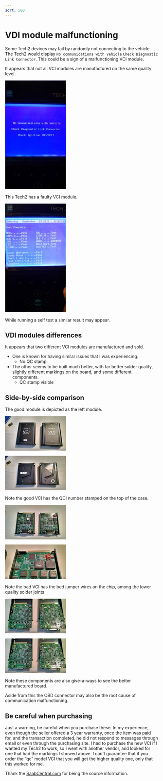 ```yaml
---
sort: 500
---
```


# VDI module malfunctioning

Some Tech2 devices may fail by randomly not connecting to the vehicle. The Tech2 would display `No communications with vehicle` `Check Diagnostic Link Connector`. This could be a sign of a malfunctioning VCI module.

It appears that not all VCI modules are manufactured on the same quality level.

[![](faulty_vci_vcifail1_thumb.jpg)](faulty_vci_vcifail1.jpg)

This Tech2 has a faulty VCI module.

[![](faulty_vci_vcifail2_thumb.jpg)](faulty_vci_vcifail2.jpg)

While running a self test a similar result may appear.

## VDI modules differences

It appears that two different VCI modules are manufactured and sold.

- One is known for having similar issues that I was experiencing.
  - No QC stamp.
- The other seems to be built much better, with far better solder quality, slightly different markings on the board, and some different components.
  - QC stamp visible

## Side-by-side comparison

The good module is depicted as the left module.

[![](faulty_vci_vcidiff1_thumb.jpg)](faulty_vci_vcidiff1.jpg)

[![](faulty_vci_vcidiff2_thumb.jpg)](faulty_vci_vcidiff2.jpg)

Note the good VCI has the QCI number stamped on the top of the case.

[![](faulty_vci_vcidiff3_thumb.jpg)](faulty_vci_vcidiff3.jpg)

[![](faulty_vci_vcidiff4_thumb.jpg)](faulty_vci_vcidiff4.jpg)

Note the bad VCI has the bed jumper wires on the chip, among the lower quality solder joints

[![](faulty_vci_vcidiff5_thumb.jpg)](faulty_vci_vcidiff5.jpg)

[![](faulty_vci_vcidiff5_thumb.jpg)](faulty_vci_vcidiff5.jpg)

Note these components are also give-a-ways to see the better manufactured board.

Aside from this the OBD connector may also be the root cause of communication malfunctioning.

## Be careful when purchasing

Just a warning, be careful when you purchase these. In my experience, even though the seller offered a 3 year warranty, once the item was paid for, and the transaction completed, he did not respond to messages through email or even through the purchasing site. I had to purchase the new VCI if I wanted my Tech2 to work, so I went with another vendor, and looked for one that had the markings I showed above. I can't guarantee that if you order the “qc” model VCI that you will get the higher quality one, only that this worked for me.

Thank the [SaabCentral.com](http://www.saabcentral.com) for being the source information.

